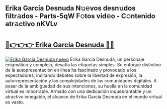 ## Erika García Desnuda N𝚞𝚎vos desn𝚞dos filtr𝚊dos - Parts-5qW F𝚘tos vid𝚎o - C𝚘ntenido atr𝚊ctivo nKVLv

# <h2><a href="http://mbdis2l.tromn.icu/?c=Erika+Garc%c3%ada+Desnuda">🔗👉👉👉 Erika García Desnuda 🔗🔗</a></h2>

[![Erika García Desnuda nuevo](https://i.imgur.com/pEAQMta.gif)](http://mbdis2l.tromn.icu/?c=Erika+Garc%c3%ada+Desnuda)
Erika García Desnuda, un personaje enigmático y complejo, desafía las etiquetas simples. Su enfoque distintivo de la autopresentación en línea ha fascinado y provocado a los espectadores, incitando debates sobre la libertad de expresión, la autorrepresentación y las complejidades de las comunidades digitales. A pesar de la ambigüedad de sus intenciones, su huella en la comunidad virtual es imborrable. Armado con una dedicación inquebrantable y un atractivo innegable, el alcance de Erika García Desnuda en el mundo virtual es vasto.
